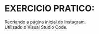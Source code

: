 # **EXERCICIO PRATICO:**  

Recriando a página inicial do Instagram.  
Utilizado o Visual Studio Code.  
